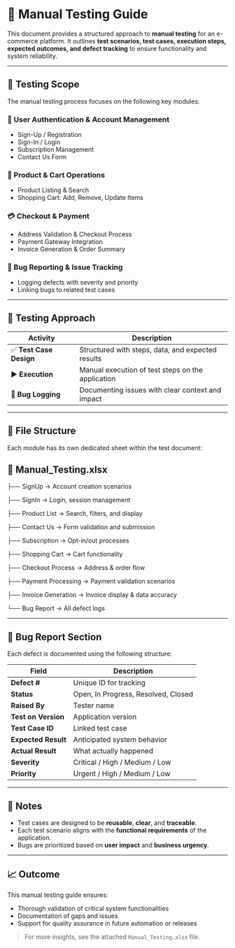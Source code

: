 # 📖 Manual Testing Guide

This document provides a structured approach to **manual testing** for an e-commerce platform. It outlines **test scenarios, test cases, execution steps, expected outcomes, and defect tracking** to ensure functionality and system reliability.

---

## 🧭 Testing Scope

The manual testing process focuses on the following key modules:

### 🔐 User Authentication & Account Management
- Sign-Up / Registration
- Sign-In / Login
- Subscription Management
- Contact Us Form

### 🛒 Product & Cart Operations
- Product Listing & Search
- Shopping Cart: Add, Remove, Update Items

### 💳 Checkout & Payment
- Address Validation & Checkout Process
- Payment Gateway Integration
- Invoice Generation & Order Summary

### 🐞 Bug Reporting & Issue Tracking
- Logging defects with severity and priority
- Linking bugs to related test cases

---

## 🧪 Testing Approach

| Activity        | Description |
|----------------|-------------|
| ✅ **Test Case Design** | Structured with steps, data, and expected results |
| ▶️ **Execution**        | Manual execution of test steps on the application |
| 🐛 **Bug Logging**      | Documenting issues with clear context and impact |

---

## 📁 File Structure

Each module has its own dedicated sheet within the test document:


## 📄 Manual_Testing.xlsx

├── SignUp              → Account creation scenarios

├── SignIn              → Login, session management

├── Product List        → Search, filters, and display

├── Contact Us          → Form validation and submission

├── Subscription        → Opt-in/out processes

├── Shopping Cart       → Cart functionality

├── Checkout Process    → Address & order flow

├── Payment Processing  → Payment validation scenarios

├── Invoice Generation  → Invoice display & data accuracy

└── Bug Report          → All defect logs

---

## 🐞 Bug Report Section

Each defect is documented using the following structure:

| Field             | Description |
|------------------|-------------|
| **Defect #**         | Unique ID for tracking |
| **Status**           | Open, In Progress, Resolved, Closed |
| **Raised By**        | Tester name |
| **Test on Version**  | Application version |
| **Test Case ID**     | Linked test case |
| **Expected Result**  | Anticipated system behavior |
| **Actual Result**    | What actually happened |
| **Severity**         | Critical / High / Medium / Low |
| **Priority**         | Urgent / High / Medium / Low |

---

## 📌 Notes

- Test cases are designed to be **reusable**, **clear**, and **traceable**.
- Each test scenario aligns with the **functional requirements** of the application.
- Bugs are prioritized based on **user impact** and **business urgency**.

---

## 📈 Outcome

This manual testing guide ensures:

- Thorough validation of critical system functionalities
- Documentation of gaps and issues
- Support for quality assurance in future automation or releases

> For more insights, see the attached `Manual_Testing.xlsx` file.
